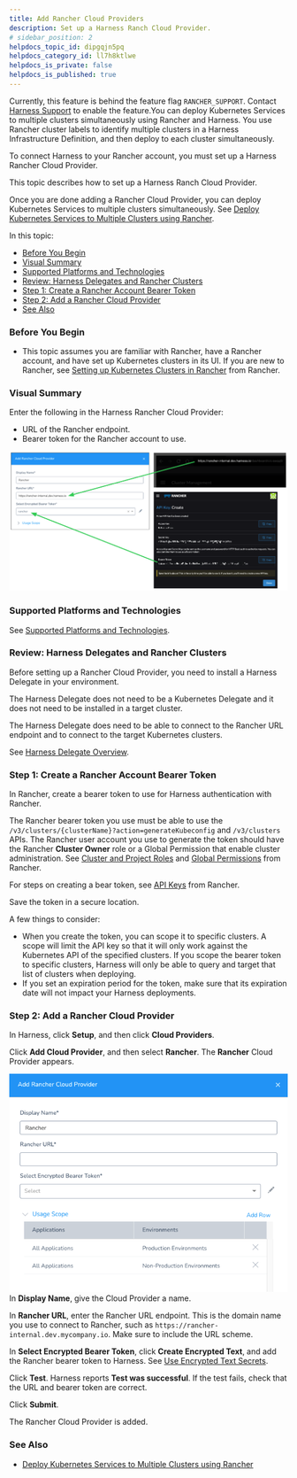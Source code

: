 ```yaml
---
title: Add Rancher Cloud Providers
description: Set up a Harness Ranch Cloud Provider.
# sidebar_position: 2
helpdocs_topic_id: dipgqjn5pq
helpdocs_category_id: ll7h8ktlwe
helpdocs_is_private: false
helpdocs_is_published: true
---
```


Currently, this feature is behind the feature flag `RANCHER_SUPPORT`. Contact [Harness Support](mailto:support@harness.io) to enable the feature.You can deploy Kubernetes Services to multiple clusters simultaneously using Rancher and Harness. You use Rancher cluster labels to identify multiple clusters in a Harness Infrastructure Definition, and then deploy to each cluster simultaneously.

To connect Harness to your Rancher account, you must set up a Harness Rancher Cloud Provider.

This topic describes how to set up a Harness Ranch Cloud Provider.

Once you are done adding a Rancher Cloud Provider, you can deploy Kubernetes Services to multiple clusters simultaneously. See [Deploy Kubernetes Services to Multiple Clusters using Rancher](../../../continuous-delivery/kubernetes-deployments/deploy-kubernetes-service-to-multiple-clusters-using-rancher.md).

In this topic:

* [Before You Begin](add-rancher-cloud-providers.md#before-you-begin)
* [Visual Summary](add-rancher-cloud-providers.md#visual-summary)
* [Supported Platforms and Technologies](add-rancher-cloud-providers.md#undefined)
* [Review: Harness Delegates and Rancher Clusters](add-rancher-cloud-providers.md#review-harness-delegates-and-rancher-clusters)
* [Step 1: Create a Rancher Account Bearer Token](add-rancher-cloud-providers.md#step-1-create-a-rancher-account-bearer-token)
* [Step 2: Add a Rancher Cloud Provider](add-rancher-cloud-providers.md#step-2-add-a-rancher-cloud-provider)
* [See Also](add-rancher-cloud-providers.md#see-also)

### Before You Begin

* This topic assumes you are familiar with Rancher, have a Rancher account, and have set up Kubernetes clusters in its UI. If you are new to Rancher, see [Setting up Kubernetes Clusters in Rancher](https://rancher.com/docs/rancher/v2.5/en/cluster-provisioning/) from Rancher.

### Visual Summary

Enter the following in the Harness Rancher Cloud Provider:

* URL of the Rancher endpoint.
* Bearer token for the Rancher account to use.

![](./static/add-rancher-cloud-providers-06.png)


### Supported Platforms and Technologies

See [Supported Platforms and Technologies](https://docs.harness.io/article/220d0ojx5y-supported-platforms).

### Review: Harness Delegates and Rancher Clusters

Before setting up a Rancher Cloud Provider, you need to install a Harness Delegate in your environment.

The Harness Delegate does not need to be a Kubernetes Delegate and it does not need to be installed in a target cluster.

The Harness Delegate does need to be able to connect to the Rancher URL endpoint and to connect to the target Kubernetes clusters.

See [Harness Delegate Overview](../manage-delegates/delegate-installation.md).

### Step 1: Create a Rancher Account Bearer Token

In Rancher, create a bearer token to use for Harness authentication with Rancher.

The Rancher bearer token you use must be able to use the `/v3/clusters/{clusterName}?action=generateKubeconfig` and `/v3/clusters` APIs. The Rancher user account you use to generate the token should have the Rancher **Cluster Owner** role or a Global Permission that enable cluster administration. See [Cluster and Project Roles](https://rancher.com/docs/rancher/v2.0-v2.4/en/admin-settings/rbac/cluster-project-roles/) and [Global Permissions](https://rancher.com/docs/rancher/v2.6/en/admin-settings/rbac/global-permissions/) from Rancher.

For steps on creating a bear token, see [API Keys](https://rancher.com/docs/rancher/v2.5/en/user-settings/api-keys/) from Rancher.

Save the token in a secure location.

A few things to consider:

* When you create the token, you can scope it to specific clusters. A scope will limit the API key so that it will only work against the Kubernetes API of the specified clusters. If you scope the bearer token to specific clusters, Harness will only be able to query and target that list of clusters when deploying.
* If you set an expiration period for the token, make sure that its expiration date will not impact your Harness deployments.

### Step 2: Add a Rancher Cloud Provider

In Harness, click **Setup**, and then click **Cloud Providers**.

Click **Add Cloud Provider**, and then select **Rancher**. The **Rancher** Cloud Provider appears.

![](./static/add-rancher-cloud-providers-07.png)
In **Display Name**, give the Cloud Provider a name.

In **Rancher URL**, enter the Rancher URL endpoint. This is the domain name you use to connect to Rancher, such as `https://rancher-internal.dev.mycompany.io`. Make sure to include the URL scheme.

In **Select Encrypted Bearer Token**, click **Create Encrypted Text**, and add the Rancher bearer token to Harness. See [Use Encrypted Text Secrets](../../security/secrets-management/use-encrypted-text-secrets.md).

Click **Test**. Harness reports **Test was successful**. If the test fails, check that the URL and bearer token are correct.

Click **Submit**.

The Rancher Cloud Provider is added.

### See Also

* [Deploy Kubernetes Services to Multiple Clusters using Rancher](../../../continuous-delivery/kubernetes-deployments/deploy-kubernetes-service-to-multiple-clusters-using-rancher.md)

